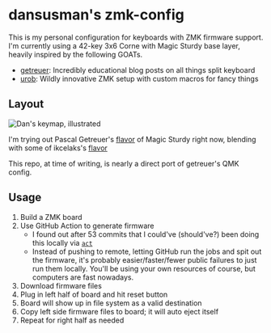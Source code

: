 # dansusman's zmk-config

This is my personal configuration for keyboards with ZMK firmware support. I'm
currently using a 42-key 3x6 Corne with Magic Sturdy base layer, heavily
inspired by the following GOATs.

- [getreuer](https://getreuer.info): Incredibly educational blog posts on all
things split keyboard
- [urob](https://github.com/urob/zmk-config): Wildly innovative ZMK setup with
custom macros for fancy things

## Layout 

![Dan's keymap, illustrated](./draw/keymap.svg)

I'm trying out Pascal Getreuer's
[flavor](https://getreuer.info/posts/keyboards/alt-layouts/index.html#magic-sturdy)
of Magic Sturdy right now, blending with some of ikcelaks's
[flavor](https://github.com/Ikcelaks/keyboard_layouts/blob/main/magic_sturdy/magic_sturdy.md)

This repo, at time of writing, is nearly a direct port of getreuer's QMK config.

## Usage

1. Build a ZMK board
2. Use GitHub Action to generate firmware
    - I found out after 53 commits that I could've (should've?) been doing this
    locally via [`act`](https://github.com/nektos/act)
    - Instead of pushing to remote, letting GitHub run the jobs and spit out
    the firmware, it's probably easier/faster/fewer public failures to just run
    them locally. You'll be using your own resources of course, but computers
    are fast nowadays.
3. Download firmware files
4. Plug in left half of board and hit reset button
5. Board will show up in file system as a valid destination
6. Copy left side firmware files to board; it will auto eject itself
7. Repeat for right half as needed

